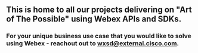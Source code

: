 ## This is home to all our projects delivering on "Art of The Possible" using Webex APIs and SDKs. 
### For your unique business use case that you would like to solve using Webex - reachout out to wxsd@external.cisco.com.
